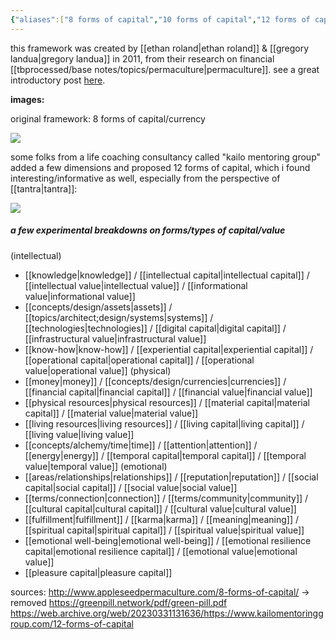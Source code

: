 ```yaml
---
{"aliases":["8 forms of capital","10 forms of capital","12 forms of capital","types of capital","8 types of capital","10 types of capital","12 types of capital","forms of value","8 forms of value","10 forms of value","12 forms of value","types of value","8 types of value","10 types of value","12 types of value"],"created in":"2022-02-12T11:31:45-03:00","last tended to":"2024-07-23T01:46:17-03:00","dg-publish":true,"tags":["framework","🌿","regen","economics","regenerativeeconomics"],"permalink":"/models-and-frameworks/design/forms-of-capital/","dgPassFrontmatter":true,"created":"2022-02-12T11:31:45.742-03:00","updated":"2024-09-02T15:14:11.077-03:00"}
---
```


this framework was created by [[ethan roland\|ethan roland]] & [[gregory landua\|gregory landua]] in 2011, from their research on financial [[tbprocessed/base notes/topics/permaculture\|permaculture]]. see a great introductory post [here](http://www.appleseedpermaculture.com/wp-content/uploads/2011/04/8_Forms_of_Capital_PM68.pdf).

**images:**

original framework: 8 forms of capital/currency

<!--![8 forms of capital + currency - ethan roland & gregory landua.png|656](/img/user/images/models%20&%20frameworks/8%20forms%20of%20capital%20+%20currency%20-%20ethan%20roland%20&%20gregory%20landua.png)-->
![](https://i.imgur.com/BPVG9IJ.png)


some folks from a life coaching consultancy called "kailo mentoring group" added a few dimensions and proposed 12 forms of capital, which i found interesting/informative as well, especially from the perspective of [[tantra\|tantra]]:

<!--![12 forms of capital - kailo mentoring group.png|450](/img/user/images/models%20&%20frameworks/12%20forms%20of%20capital%20-%20kailo%20mentoring%20group.png)-->
![](https://i.imgur.com/m0G1NBN.png)


##### a few experimental breakdowns on forms/types of capital/value

(intellectual)
- [[knowledge\|knowledge]] / [[intellectual capital\|intellectual capital]] / [[intellectual value\|intellectual value]] / [[informational value\|informational value]]
- [[concepts/design/assets\|assets]] / [[topics/architect;design/systems\|systems]] / [[technologies\|technologies]] / [[digital capital\|digital capital]] / [[infrastructural value\|infrastructural value]]
- [[know-how\|know-how]] / [[experiential capital\|experiential capital]] / [[operational capital\|operational capital]] / [[operational value\|operational value]]
(physical)
- [[money\|money]] / [[concepts/design/currencies\|currencies]] / [[financial capital\|financial capital]] / [[financial value\|financial value]]
- [[physical resources\|physical resources]] / [[material capital\|material capital]] / [[material value\|material value]]
- [[living resources\|living resources]] / [[living capital\|living capital]] / [[living value\|living value]]
- [[concepts/alchemy/time\|time]] / [[attention\|attention]] / [[energy\|energy]] / [[temporal capital\|temporal capital]] / [[temporal value\|temporal value]]
(emotional)
- [[areas/relationships\|relationships]] / [[reputation\|reputation]] / [[social capital\|social capital]] / [[social value\|social value]]
- [[terms/connection\|connection]] / [[terms/community\|community]] / [[cultural capital\|cultural capital]] / [[cultural value\|cultural value]]
- [[fulfillment\|fulfillment]] / [[karma\|karma]] / [[meaning\|meaning]] / [[spiritual capital\|spiritual capital]] / [[spiritual value\|spiritual value]]
- [[emotional well-being\|emotional well-being]] / [[emotional resilience capital\|emotional resilience capital]] / [[emotional value\|emotional value]]
- [[pleasure capital\|pleasure capital]]

sources:
http://www.appleseedpermaculture.com/8-forms-of-capital/ -> removed
https://greenpill.network/pdf/green-pill.pdf
https://web.archive.org/web/20230331131636/https://www.kailomentoringgroup.com/12-forms-of-capital